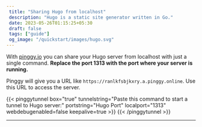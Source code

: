 ```yaml
---
 title: "Sharing Hugo from localhost" 
 description: "Hugo is a static site generator written in Go."
 date: 2023-05-26T01:15:25+05:30 
 draft: false 
 tags: ["guide"]
 og_image: "/quickstart/images/hugo.svg"
---
```


With [pinggy.io](https://pinggy.io) you can share your Hugo server from localhost with just a single command. **Replace the port 1313 with the port where your server is running.**

Pinggy will give you a URL like `https://ranlkfsbjkxry.a.pinggy.online`. Use this URL to access the server.

{{< pinggytunnel box="true" tunnelstring="Paste this command to start a tunnel to Hugo server:" portstring="Hugo Port" localport="1313" webdebugenabled=false keepalive=true >}}
{{< /pinggytunnel >}}

<hr>
